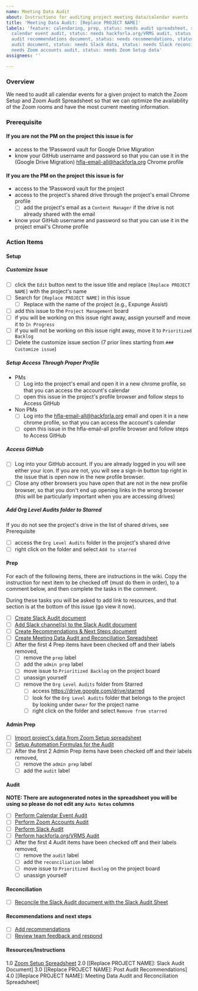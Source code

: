 ```yaml
---
name: Meeting Data Audit
about: Instructions for auditing project meeting data/calendar events
title: 'Meeting Data Audit: [Replace PROJECT NAME]'
labels: 'feature: calendaring, prep, status: needs audit spreadsheet, status: needs
  calendar event audit, status: needs hackforla.org/VRMS audit, status: needs post
  audit recommendations document, status: needs recommendations, status: needs Slack
  audit document, status: needs Slack data, status: needs Slack reconciliation, status:
  needs Zoom accounts audit, status: needs Zoom Setup data'
assignees: ''

---
```


### Overview
We need to audit all calendar events for a given project to match the Zoom Setup and Zoom Audit Spreadsheet so that we can optimize the availability of the Zoom rooms and have the most current meeting information.

### Prerequisite 
#### If you are not the PM on the project this issue is for
-  access to the 1Password vault for Google Drive Migration 
- know your GitHub username and password so that you can use it in the (Google Drive Migration) hfla-email-all@hackforla.org Chrome profile
#### If you are the PM on the project this issue is for
-  access to the 1Password vault for the project
- access to the project's shared drive through the project's email Chrome profile
  - [ ] add the project's email as a `Content Manager` if the drive is not already shared with the email
- know your GitHub username and password so that you can use it in the project email's Chrome profile
 
### Action Items
#### Setup
##### Customize Issue
- [ ] click the `Edit` button next to the issue title and replace `[Replace PROJECT NAME]` with the project's name
- [ ] Search for `[Replace PROJECT NAME]` in this issue
   - [ ] Replace with the name of the project (e.g., Expunge Assist)
- [ ] add this issue to the `Project Management` board
- [ ] if you will be working on this issue right away, assign yourself and move it to `In Progress`
- [ ] if you will not be working on this issue right away, move it to `Prioritized Backlog`
- [ ] Delete the customize issue section (7 prior lines starting from ```### Customize issue```)
##### Setup Access Through Proper Profile
- PMs
   - [ ] Log into the project's email and open it in a new chrome profile, so that you can access the account's calendar
   - [ ] open this issue in the project's profile browser and follow steps to Access GitHub
- Non PMs
   - [ ] Log into the [hfla-email-all@hackforla.org](mailto:hfla-email-all@hackforla.org) email and open it in a new chrome profile, so that you can access the account's calendar
   - [ ] open this issue in the hfla-email-all profile browser and follow steps to Access GitHub
##### Access GitHub
- [ ] Log into your GitHub account.  If you are already logged in you will see either your icon.  If you are not, you will see a sign-in button top right in the issue that is open now in the new profile browser.
- [ ] Close any other browsers you have open that are not in the new profile browser, so that you don't end up opening links in the wrong browser (this will be particularly important when you are accessing drives)
##### Add Org Level Audits folder to Starred
If you do not see the project's drive in the list of shared drives, see Prerequisite
- [ ] access the `Org Level Audits` folder in the project's shared drive
- [ ] right click on the folder and select `Add to starred`

#### Prep
For each of the following items, there are instructions in the wiki. Copy the instruction for next item to be checked off (must do them in order), to a comment below, and then complete the tasks in the comment.

During these tasks you will be asked to add link to resources, and that section is at the bottom of this issue (go view it now).

- [ ] [Create Slack Audit document](https://github.com/hackforla/admin-calendaring/wiki/Create-Slack-Audit-document) 
- [ ] [Add Slack channel(s) to the Slack Audit document](https://github.com/hackforla/admin-calendaring/wiki/Add-Slack-Channel(s))
- [ ] [Create Recommendations & Next Steps document](https://github.com/hackforla/admin-calendaring/wiki/Create-Recommendations-&-Next-Steps-document)
- [ ] [Create Meeting Data Audit and Reconciliation Spreadsheet](https://github.com/hackforla/admin-calendaring/wiki/Create-Meeting-Data-Audit-and-Reconciliation-Spreadsheet)
- [ ] After the first 4 Prep items have been checked off and their labels removed, 
   - [ ] remove the `prep` label
   - [ ] add the `admin prep` label
   - [ ] move issue to `Prioritized Backlog` on the project board
   - [ ] unassign yourself
   - [ ] remove the `Org Level Audits` folder from Starred
      - [ ] access https://drive.google.com/drive/starred
      - [ ] look for the `Org Level Audits` folder that belongs to the project by looking under `Owner` for the project name
      - [ ] right click on the folder and select `Remove from starred`
#### Admin Prep
- [ ] [Import project's data from Zoom Setup spreadsheet](https://github.com/hackforla/admin-calendaring/wiki/Import-project's-data-from-Zoom-Setup-spreadsheet)
- [ ] [Setup Automation Formulas for the Audit](https://github.com/hackforla/admin-calendaring/wiki/Setup-Automation-Formulas-for-the-Audit)
- [ ] After the first 2 Admin Prep items have been checked off and their labels removed, 
   - [ ] remove the `admin prep` label
    - [ ] add the `audit` label

#### Audit
**NOTE: There are autogenerated notes in the spreadsheet you will be using so please do not edit any `Auto Notes` columns**
- [ ] [Perform Calendar Event Audit](https://github.com/hackforla/admin-calendaring/wiki/Perform-Calendar-Event-Audit) 
- [ ] [Perform Zoom Accounts Audit]( https://github.com/hackforla/admin-calendaring/wiki/Perform-Zoom-Accounts-Audit)
- [ ] [Perform Slack Audit](https://github.com/hackforla/admin-calendaring/wiki/Perform-Slack-Audit)
- [ ] [Perform hackforla.org/VRMS Audit](https://github.com/hackforla/admin-calendaring/wiki/Perform-hackforla.org-VRMS-Audit) 
- [ ] After the first 4 Audit items have been checked off and their labels removed, 
   - [ ] remove the  `audit` label
   - [ ] add the `reconciliation` label
   - [ ] move issue to `Prioritized Backlog` on the project board
   - [ ] unassign yourself

#### Reconciliation
- [ ] [Reconcile the Slack Audit document with the Slack Audit Sheet](https://github.com/hackforla/admin-calendaring/wiki/Reconcile-the-Slack-Audit-Document-with-the-Slack-Audit-Sheet)

#### Recommendations and next steps
- [ ] [Add recommendations](https://github.com/hackforla/admin-calendaring/wiki/Add-recommendations)
- [ ] [Review team feedback and respond](https://github.com/hackforla/admin-calendaring/wiki/Review-team-feedback-and-respond)

#### Resources/Instructions
1.0 [Zoom Setup Spreadsheet](https://docs.google.com/spreadsheets/d/15P3MYyNQ7Xn0pqdrTynDDipjrLl5LCN9xHVLhk9SWa8/edit#gid=1276874845)
2.0 [[Replace PROJECT NAME]: Slack Audit Document]
3.0 [[Replace PROJECT NAME]: Post Audit Recommendations]
4.0 [[Replace PROJECT NAME]: Meeting Data Audit and Reconciliation Spreadsheet]
